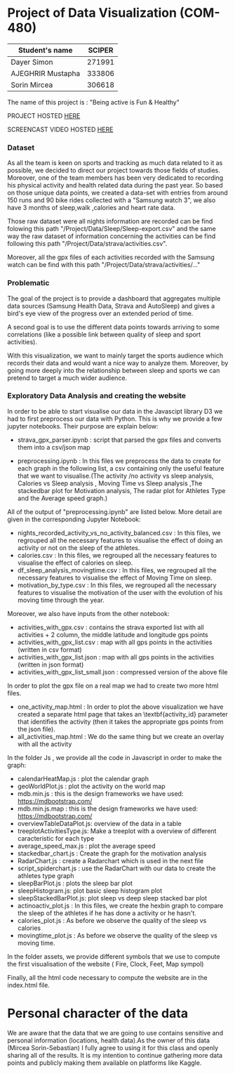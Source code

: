 # Project of Data Visualization (COM-480)

| Student's name | SCIPER |
| -------------- | ------ |
| Dayer Simon | 271991 |
| AJEGHRIR Mustapha | 333806 |
| Sorin Mircea | 306618 |

The name of this project is : "Being active is Fun & Healthy"

PROJECT HOSTED [HERE](https://msorins.github.io/EPFLDataViz/)

SCREENCAST VIDEO HOSTED [HERE](https://www.youtube.com/watch?v=F86m5mZheak&ab_channel=Sorin-SebastianMircea)

### Dataset

As all the team is keen on sports and tracking as much data related to it as possible, we decided to direct our project towards those fields of studies. Moreover, one of the team members has been very dedicated to recording his physical activity and health related data during the past year. So based on those unique data points, we created a data-set with entries from around 150 runs and 90 bike rides collected with a "Samsung watch 3", we also have 3 months of sleep,walk  ,calories and heart rate data. 

Those raw dataset were all nights information are recorded can be find folowing this path "/Project/Data/Sleep/Sleep-export.csv" and the same way the raw dataset of information concerning the activities can be find following this path "/Project/Data/strava/activities.csv".

Moreover, all the gpx files of each activities recorded with the Samsung watch can be find with this path "/Project/Data/strava/activities/..."

### Problematic

The goal of the project is to provide a dashboard that aggregates multiple data sources (Samsung Health Data, Strava and AutoSleep) and gives a bird's eye view of the progress over an extended period of time.

A second goal is to use the different data points towards arriving to some correlations (like a possible link between quality of sleep and sport activities).

With this visualization, we want to mainly target the sports audience which records their data and would want a nice way to analyze them. Moreover, by going more deeply into the relationship between sleep and sports we can pretend to target a much wider audience.

### Exploratory Data Analysis and creating the website
In order to be able to start visualise our data in the Javascipt library D3 we had to first preprocess our data with Python. This is why we provide a few jupyter notebooks. Their purpose are explain below:

* strava_gpx_parser.ipynb : script that parsed the gpx files and converts them into a csv/json map

* preprocessing.ipynb : In this files we preprocess the data to create for each graph in the following list, a csv containing only the useful feature that we want to visualise.(The activity /no activity vs sleep analysis, Calories vs Sleep analysis , Moving Time vs Sleep analysis ,The stackedbar plot for Motivation analysis, The radar plot for Athletes Type and the Average speed graph.)

All of the output of "preprocessing.ipynb" are listed below. More detail are given in the corresponding Jupyter Notebook:

* nights_recorded_activity_vs_no_activity_balanced.csv : In this files, we regrouped all the necessary features to visualise the effect of doing an activity or not on the sleep of the athletes.
* calories.csv : In this files, we regrouped all the necessary features to visualise the effect of calories on sleep.
* df_sleep_analysis_movingtime.csv : In this files, we regrouped all the necessary features to visualise the effect of Moving Time on sleep.
* motivation_by_type.csv : In this files, we regrouped all the necessary features to visualise the motivation of the user with the evolution of his moving time through the year.

Moreover, we also have inputs from the other notebook:

* activities_with_gpx.csv : contains the strava exported list with all activities + 2 column, the middle latitude and longitude gps points
* activities_with_gpx_list.csv : map with all gps points in the activities (written in csv format)
* activities_with_gpx_list.json : map with all gps points in the activities (written in json format)
* activities_with_gpx_list_small.json : compressed version of the above file

In order to plot the gpx file on a real map we had to create two more html files.

* one_activity_map.html : In order to plot the above visualization we have created a separate html page that takes an \textbf{activity\_id} parameter that identifies the activity (then it takes the appropriate gps points from the json file).
* all_activities_map.html : We do the same thing but we create an overlay with all the activity 


In the folder Js , we provide all the code in Javascript in order to make the graph:
* calendarHeatMap.js : plot the calendar graph
* geoWorldPlot.js : plot the activity on the world map
* mdb.min.js : this is the design frameworks we have used: https://mdbootstrap.com/
* mdb.min.js.map : this is the design frameworks we have used: https://mdbootstrap.com/
* overviewTableDataPlot.js: overview of the data in a table 
* treeplotActivitiesType.js: Make a treeplot with a overview of different caracteristic for each type
* average_speed_max.js : plot the average speed 
* stackedbar_chart.js : Create the graph for the motivation analysis 
* RadarChart.js : create a Radarchart which is used in the next file
* script_spiderchart.js : use the RadarChart with our data to create the athletes type graph 
* sleepBarPlot.js : plots the sleep bar plot
* sleepHistogram.js:  plot basic sleep histogram plot 
* sleepStackedBarPlot.js: plot sleep vs deep sleep stacked bar plot
* actinoactiv_plot.js : In this files, we create the hexbin graph to compare the sleep of the athletes if he has done a activity or he hasn't.
* calories_plot.js : As before we observe the quality of the sleep vs calories
* movingtime_plot.js : As before we observe the quality of the sleep vs moving time.


In the folder assets, we provide different symbols that we use to compute the first visualisation of the website ( Fire, Clock, Feet, Map sympol)

Finally, all the html code necessary to compute the website are in the index.html file.


# Personal character of the data
We are aware that the data that we are going to use contains sensitive and personal information (locations, health data).As the owner of this data (Mircea Sorin-Sebastian) I fully agree to using it for this class and openly sharing all of the results. It is my intention to continue gathering more data points and publicly making them available on platforms like Kaggle.

